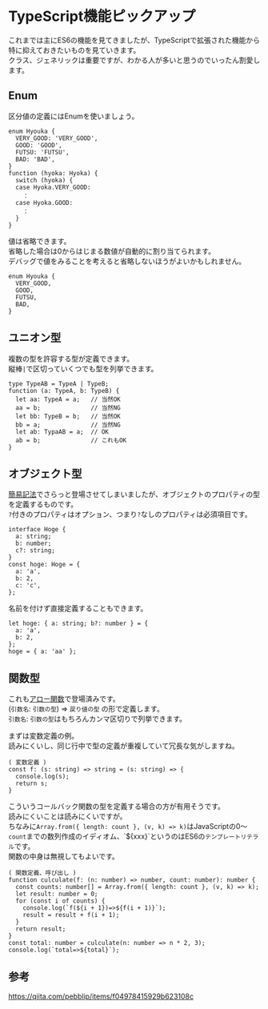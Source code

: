 # TypeScript機能ピックアップ
これまでは主にES6の機能を見てきましたが、TypeScriptで拡張された機能から特に抑えておきたいものを見ていきます。  
クラス、ジェネリックは重要ですが、わかる人が多いと思うのでいったん割愛します。  

## Enum
区分値の定義にはEnumを使いましょう。
```
enum Hyouka {
  VERY_GOOD: 'VERY_GOOD',
  GOOD: 'GOOD',
  FUTSU: 'FUTSU',
  BAD: 'BAD',
}
function (hyoka: Hyoka) {
  switch (hyoka) {
  case Hyoka.VERY_GOOD:
    ：
  case Hyoka.GOOD:
    ：
  }
}
```
値は省略できます。  
省略した場合は0からはじまる数値が自動的に割り当てられます。  
デバッグで値をみることを考えると省略しないほうがよいかもしれません。
```
enum Hyouka {
  VERY_GOOD,
  GOOD,
  FUTSU,
  BAD,
}
```

## ユニオン型
複数の型を許容する型が定義できます。  
縦棒`|`で区切っていくつでも型を列挙できます。
```
type TypeAB = TypeA | TypeB;
function (a: TypeA, b: TypeB) {
  let aa: TypeA = a;   // 当然OK
  aa = b;              // 当然NG
  let bb: TypeB = b;   // 当然OK
  bb = a;              // 当然NG
  let ab: TypaAB = a;  // OK
  ab = b;              // これもOK
}
```

## オブジェクト型
[簡易記法](docs/lesson04/03_shorthand-expression.md)でさらっと登場させてしまいましたが、オブジェクトのプロパティの型を定義するものです。  
`?`付きのプロパティはオプション、つまり`?`なしのプロパティは必須項目です。
```
interface Hoge {
  a: string;
  b: number;
  c?: string;
}
const hoge: Hoge = {
  a: 'a',
  b: 2,
  c: 'c',
};
```
名前を付けず直接定義することもできます。
```
let hoge: { a: string; b?: number } = {
  a: 'a',
  b: 2,
};
hoge = { a: 'aa' };
```

## 関数型
これも[アロー関数](docs/lesson04/02_arrow-function.md)で登場済みです。  
(`引数名`: `引数の型`) => `戻り値の型`
の形で定義します。  
`引数名`: `引数の型`はもちろんカンマ区切りで列挙できます。

まずは変数定義の例。  
読みにくいし、同じ行中で型の定義が重複していて冗長な気がしますね。  
```
( 変数定義 )
const f: (s: string) => string = (s: string) => {
  console.log(s);
  return s;
}
```
こういうコールバック関数の型を定義する場合の方が有用そうです。  
読みにくいことは読みにくいですが。  
ちなみに`Array.from({ length: count }, (v, k) => k)`はJavaScriptの0〜`count`までの数列作成のイディオム、\`${xxx}\`というのはES6の`テンプレートリテラル`です。  
関数の中身は無視してもよいです。
```
( 関数定義、呼び出し )
function culculate(f: (n: number) => number, count: number): number {
  const counts: number[] = Array.from({ length: count }, (v, k) => k);
  let result: number = 0;
  for (const i of counts) {
    console.log(`f(${i + 1})=>${f(i + 1)}`);
    result = result + f(i + 1);
  }
  return result;
}
const total: number = culculate(n: number => n * 2, 3);
console.log(`total=>${total}`);
```

## 参考
https://qiita.com/pebblip/items/f04978415929b623108c
